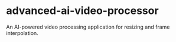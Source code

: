 # advanced-ai-video-processor
An AI-powered video processing application for resizing and frame interpolation.
